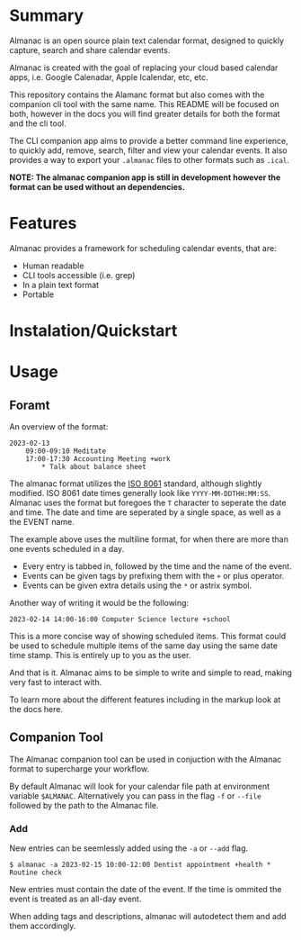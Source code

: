 # Summary

Almanac is an open source plain text calendar format, designed to quickly capture, search and share calendar events.

Almanac is created with the goal of replacing your cloud based calendar apps, i.e. Google Calenadar, Apple Icalendar, etc, etc. 

This repository contains the Alamanc format but also comes with the companion cli tool with the same name. This README will be focused on both, however in the docs you will find greater details for both the format and the cli tool.

The CLI companion app aims to provide a better command line experience, to quickly add, remove, search, filter and view your calendar events. It also provides a way to export your `.almanac` files to other formats such as `.ical`.

**NOTE: The almanac companion app is still in development however the format can be used without an dependencies.** 


# Features

Almanac provides a framework for scheduling calendar events, that are:

- Human readable
- CLI tools accessible (i.e. grep)
- In a plain text format 
- Portable

# Instalation/Quickstart


# Usage 

## Foramt 
An overview of the format:
```
2023-02-13
	09:00-09:10 Meditate
	17:00-17:30 Accounting Meeting +work
		* Talk about balance sheet
```

The almanac format utilizes the [ISO 8061](https://en.wikipedia.org/wiki/ISO_8601) standard, although slightly modified. ISO 8061 date times generally look like `YYYY-MM-DDTHH:MM:SS`. Almanac uses the format but foregoes the `T` character to seperate the date and time. The date and time are seperated by a single space, as well as a the EVENT name.

The example above uses the multiline format, for when there are more than one events scheduled in a day.

- Every entry is tabbed in, followed by the time and the name of the event.
- Events can be given tags by prefixing them with the `+` or plus operator.
- Events can be given extra details using the `*` or astrix symbol.

Another way of writing it would be the following:
```
2023-02-14 14:00-16:00 Computer Science lecture +school
```

This is a more concise way of showing scheduled items. This format could be used to schedule multiple items of the same day using the same date time stamp. This is entirely up to you as the user.

And that is it. Almanac aims to be simple to write and simple to read, making very fast to interact with.

To learn more about the different features including in the markup look at the docs here. 

## Companion Tool

The Almanac companion tool can be used in conjuction with the Almanac format to supercharge your workflow.

By default Almanac will look for your calendar file path at environment variable `$ALMANAC`. Alternatively you can pass in the flag `-f` or `--file` followed by the path to the Almanac file.

### Add

New entries can be seemlessly added using the `-a` or `--add` flag. 

```shell
$ almanac -a 2023-02-15 10:00-12:00 Dentist appointment +health * Routine check
```

New entries must contain the date of the event. If the time is ommited the event is treated as an all-day event.

When adding tags and descriptions, almanac will autodetect them and add them accordingly.

